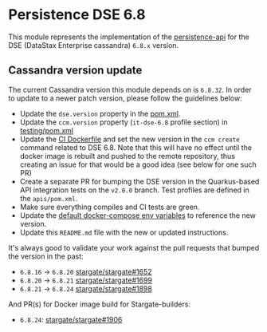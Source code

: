 # Persistence DSE 6.8

This module represents the implementation of the [persistence-api](../persistence-api) for
the DSE (DataStax Enterprise cassandra) `6.8.x` version.

## Cassandra version update

The current Cassandra version this module depends on is `6.8.32`.
In order to update to a newer patch version, please follow the guidelines below:

* Update the `dse.version` property in the [pom.xml](pom.xml).
* Update the `ccm.version` property (`it-dse-6.8` profile section) in [testing/pom.xml](../testing/pom.xml)
* Update the [CI Dockerfile](../ci/Dockerfile) and set the new version in the `ccm create` command related to DSE 6.8.
Note that this will have no effect until the docker image is rebuilt and pushed to the remote repository, thus creating an issue for that would be a good idea (see below for one such PR)
* Create a separate PR for bumping the DSE version in the Quarkus-based API integration tests on the `v2.0.0` branch. Test profiles are defined in the `apis/pom.xml`.
* Make sure everything compiles and CI tests are green.
* Update the [default docker-compose env variables](../docker-compose/dse-6.8/.env) to reference the new version.
* Update this `README.md` file with the new or updated instructions.

It's always good to validate your work against the pull requests that bumped the version in the past:

* `6.8.16` -> `6.8.20` [stargate/stargate#1652](https://github.com/stargate/stargate/pull/1652)
* `6.8.20` -> `6.8.21` [stargate/stargate#1699](https://github.com/stargate/stargate/pull/1699)
* `6.8.21` -> `6.8.24` [stargate/stargate#1898](https://github.com/stargate/stargate/pull/1898)

And PR(s) for Docker image build for Stargate-builders:

* `6.8.24`: [stargate/stargate#1906](https://github.com/stargate/stargate/pull/1906)

